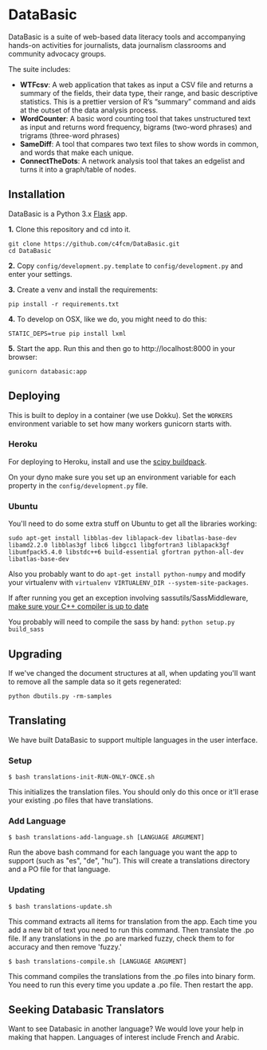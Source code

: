 DataBasic
=========

DataBasic is a suite of web-based data literacy tools and accompanying hands-on activities for journalists, data
journalism classrooms and community advocacy groups.

The suite includes:

* **WTFcsv**: A web application that takes as input a CSV file and returns a summary of the fields, their data type, their range, and basic descriptive statistics. This is a prettier version of R’s “summary” command and aids at the outset of the data analysis process.
* **WordCounter**: A basic word counting tool that takes unstructured text as input and returns word frequency, bigrams (two-word phrases) and trigrams (three-word phrases)
* **SameDiff**: A tool that compares two text files to show words in common, and words that make each unique.
* **ConnectTheDots**: A network analysis tool that takes an edgelist and turns it into a graph/table of nodes.

Installation
------------

DataBasic is a Python 3.x [Flask](https://github.com/mitsuhiko/flask) app.

**1.** Clone this repository and cd into it.
```
git clone https://github.com/c4fcm/DataBasic.git
cd DataBasic
```

**2.** Copy `config/development.py.template` to `config/development.py` and enter your settings.

**3.** Create a venv and install the requirements:
```
pip install -r requirements.txt
```

**4.** 
To develop on OSX, like we do, you might need to do this:
```
STATIC_DEPS=true pip install lxml
```

**5.** Start the app. Run this and then go to http://localhost:8000 in your browser:
```
gunicorn databasic:app
```

Deploying
---------

This is built to deploy in a container (we use Dokku).  Set the `WORKERS` environment variable to set how many
workers gunicorn starts with.

### Heroku

For deploying to Heroku, install and use the [scipy buildpack](https://github.com/thenovices/heroku-buildpack-scipy).

On your dyno make sure you set up an environment variable for each property in the `config/development.py` file.

### Ubuntu

You'll need to do some extra stuff on Ubuntu to get all the libraries working:

```
sudo apt-get install libblas-dev liblapack-dev libatlas-base-dev libamd2.2.0 libblas3gf libc6 libgcc1 libgfortran3 liblapack3gf libumfpack5.4.0 libstdc++6 build-essential gfortran python-all-dev libatlas-base-dev
```

Also you probably want to do `apt-get install python-numpy` and modify your virtualenv with
`virtualenv VIRTUALENV_DIR --system-site-packages`.

If after running you get an exception involving sassutils/SassMiddleware,
[make sure your C++ compiler is up to date](https://github.com/sass/libsass#readme)

You probably will need to compile the sass by hand: `python setup.py build_sass`

Upgrading
---------

If we've changed the document structures at all, when updating you'll want to remove all the 
sample data so it gets regenerated:

```
python dbutils.py -rm-samples
```

Translating
-----------

We have built DataBasic to support multiple languages in the user interface.

### Setup
```
$ bash translations-init-RUN-ONLY-ONCE.sh
```
This initializes the translation files. You should only do this once or it'll erase your existing .po files that have
translations.

### Add Language 
```
$ bash translations-add-language.sh [LANGUAGE ARGUMENT]
```
Run the above bash command for each language you want the app to support (such as "es", "de", "hu"). This will create
a translations directory and a PO file for that language.

### Updating
```
$ bash translations-update.sh
```
This command extracts all items for translation from the app. Each time you add a new bit of text you need to run this
command. Then translate the .po file. If any translations in the .po are marked fuzzy, check them to for accuracy and
then remove 'fuzzy.'
```
$ bash translations-compile.sh [LANGUAGE ARGUMENT]
```
This command compiles the translations from the .po files into binary form. You need to run this every time you
update a .po file. Then restart the app.

Seeking Databasic Translators
-----------------------------

Want to see Databasic in another language? We would love your help in making that happen. Languages of interest
include French and Arabic.

